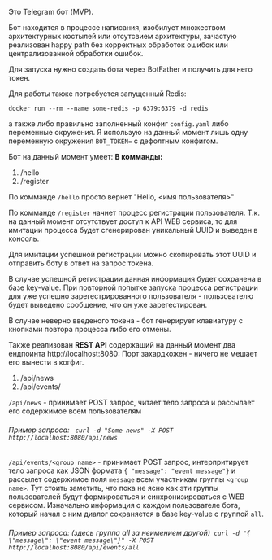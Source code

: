 Это Telegram бот (MVP).

Бот находится в процессе написания, изобилует множеством архитектурных костылей или
отсутсвием архитектуры, зачастую реализован happy path без корректных обработок
ошибок или централизованной обработки ошибок.

Для запуска нужно создать бота через BotFather и получить для него токен.

Для работы также потребуется запущенный Redis:

`docker run --rm --name some-redis -p 6379:6379 -d redis`

а также либо правильно заполненный конфиг `config.yaml` либо переменные окружения.
Я использую на данный момент лишь одну переменную окружения `BOT_TOKEN=` с дефолтным конфигом.

Бот на данный момент умеет:
**В комманды:**

1. /hello
2. /register

По комманде `/hello` просто вернет "Hello, <имя пользователя>"

По комманде `/register` начнет процесс регистрации пользователя. 
Т.к. на данный момент отсутствует доступ к API WEB сервиса, то для имитации процесса будет
сгенерирован уникальный UUID и выведен в консоль. 

Для имитации успешной регистрации можно скопировать этот UUID и отправить боту в ответ на
запрос токена.

В случае успешной регистрации данная информация будет сохранена в базе key-value.
При повторной попытке запуска процесса регистрации для уже успешно зарегестрированного
пользователя - пользователю будет выведено сообщение, что он уже зарегестирован.

В случае неверно введеного токена - бот генерирует клавиатуру с кнопками повтора процесса либо 
его отмены.

Также реализован **REST API** содержащий на данный момент два ендпоинта http://localhost:8080:
Порт захардкожен - ничего не мешает его вынести в когфиг.

1. /api/news
2. /api/events/<group name>

`/api/news` - принимает POST запрос, читает тело запроса и рассылает его содержимое всем
пользователям

###### Пример запроса: ` curl -d "Some news" -X POST http://localhost:8080/api/news`

`/api/events/<group name>` - принимает POST запрос, интерпритирует тело запроса как JSON 
формата `{ "message": "event message"}` и рассылет содержимое поля `message` всем
участникам группы `<group name>`. Тут стоить заметить, что пока не ясно как эти группы
пользователей будут формироваться и синхронизироваться с WEB сервисом. Изначально 
информация о каждом пользователе бота, который начал с ним диалог сохраняется в
базе key-value с группой `all`. 

###### Пример запроса: (здесь группа all за неимением другой)` curl -d "{ \"message\": \"event message\"}" -X POST http://localhost:8080/api/events/all`




